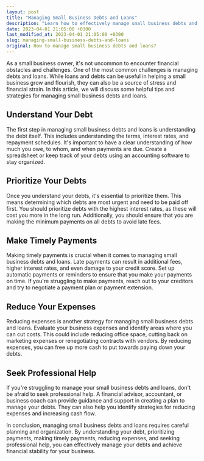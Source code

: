 ```yaml
---
layout: post
title: "Managing Small Business Debts and Loans"
description: "Learn how to effectively manage small business debts and loans with these helpful tips and strategies."
date: 2023-04-01 21:05:00 +0300
last_modified_at: 2023-04-01 21:05:00 +0300
slug: managing-small-business-debts-and-loans
original: How to manage small business debts and loans?
---
```

As a small business owner, it's not uncommon to encounter financial obstacles and challenges. One of the most common challenges is managing debts and loans. While loans and debts can be useful in helping a small business grow and flourish, they can also be a source of stress and financial strain. In this article, we will discuss some helpful tips and strategies for managing small business debts and loans.

## Understand Your Debt

The first step in managing small business debts and loans is understanding the debt itself. This includes understanding the terms, interest rates, and repayment schedules. It's important to have a clear understanding of how much you owe, to whom, and when payments are due. Create a spreadsheet or keep track of your debts using an accounting software to stay organized.

## Prioritize Your Debts

Once you understand your debts, it's essential to prioritize them. This means determining which debts are most urgent and need to be paid off first. You should prioritize debts with the highest interest rates, as these will cost you more in the long run. Additionally, you should ensure that you are making the minimum payments on all debts to avoid late fees.

## Make Timely Payments

Making timely payments is crucial when it comes to managing small business debts and loans. Late payments can result in additional fees, higher interest rates, and even damage to your credit score. Set up automatic payments or reminders to ensure that you make your payments on time. If you're struggling to make payments, reach out to your creditors and try to negotiate a payment plan or payment extension.

## Reduce Your Expenses

Reducing expenses is another strategy for managing small business debts and loans. Evaluate your business expenses and identify areas where you can cut costs. This could include reducing office space, cutting back on marketing expenses or renegotiating contracts with vendors. By reducing expenses, you can free up more cash to put towards paying down your debts.

## Seek Professional Help

If you're struggling to manage your small business debts and loans, don't be afraid to seek professional help. A financial advisor, accountant, or business coach can provide guidance and support in creating a plan to manage your debts. They can also help you identify strategies for reducing expenses and increasing cash flow.

In conclusion, managing small business debts and loans requires careful planning and organization. By understanding your debt, prioritizing payments, making timely payments, reducing expenses, and seeking professional help, you can effectively manage your debts and achieve financial stability for your business.